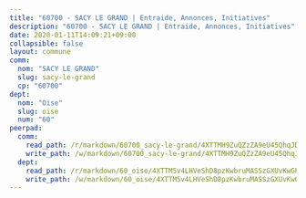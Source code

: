 ```yaml
---
title: "60700 - SACY LE GRAND | Entraide, Annonces, Initiatives"
description: "60700 - SACY LE GRAND | Entraide, Annonces, Initiatives"
date: 2020-01-11T14:09:21+09:00
collapsible: false
layout: commune
comm:
  nom: "SACY LE GRAND"
  slug: sacy-le-grand
  cp: "60700"
dept:
  nom: "Oise"
  slug: oise
  num: "60"
peerpad:
  comm:
    read_path: /r/markdown/60700_sacy-le-grand/4XTTMH9ZuQZzZA9eU45QhqJDsaRYS3AvpxYuYD91twn4sG4Ka
    write_path: /w/markdown/60700_sacy-le-grand/4XTTMH9ZuQZzZA9eU45QhqJDsaRYS3AvpxYuYD91twn4sG4Ka-K3TgUSrYDsDTDjy3tFJN7PJTr8wCDvBkyfvkTBmDwU1HKu6cLna2PiRkRfoFmeswinQFYNSRjzmwD9R9GamQ8iS8PRCFNWQUDKpWj7oYmc3Ydmxv8o6BR9PXVFF5iKJUVGeHG2St
  dept:
    read_path: /r/markdown/60_oise/4XTTM5v4LHVeShD8pzKwbruMASSzGXUvKwGPyPNR6Aq6aruGY
    write_path: /w/markdown/60_oise/4XTTM5v4LHVeShD8pzKwbruMASSzGXUvKwGPyPNR6Aq6aruGY-K3TgTfEPmBuMGxs3WizC7aafmuSUvuvwsE7nM986pS4fEczEhokrfL1mXNtU722XatpEcDhfhLf5xd24JkCKBD4DcQHeF5CYjEkAVzDN3PuQerZfYGZ5zy2XFcJNh2Z1pYjLoQTn
---
```


